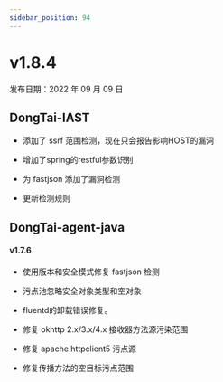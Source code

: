 ```yaml
---
sidebar_position: 94
---
```


# v1.8.4

发布日期：2022 年 09 月 09 日


## **DongTai-IAST**

* 添加了 ssrf 范围检测，现在只会报告影响HOST的漏洞

* 增加了spring的restful参数识别

* 为 fastjson 添加了漏洞检测

* 更新检测规则


## **DongTai-agent-java**

#### v1.7.6

* 使用版本和安全模式修复 fastjson 检测

* 污点池忽略安全对象类型和空对象

* fluentd的卸载错误修复。

* 修复 okhttp 2.x/3.x/4.x 接收器方法源污染范围

* 修复 apache httpclient5 污点源

* 修复传播方法的空目标污点范围
